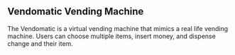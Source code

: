 ## Vendomatic Vending Machine

The Vendomatic is a virtual vending machine that mimics a real life vending machine. Users can choose multiple items, insert money, and dispense change and their item.
